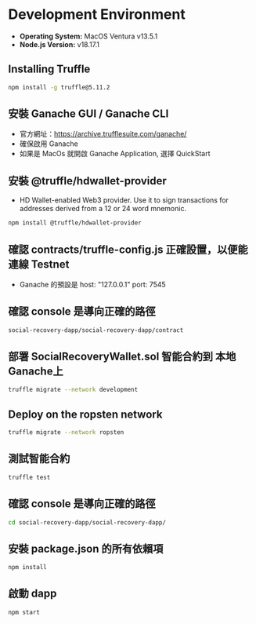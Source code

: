 # Development Environment

- **Operating System:** MacOS Ventura v13.5.1
- **Node.js Version:** v18.17.1

## Installing Truffle

```bash
npm install -g truffle@5.11.2
```

## 安裝 Ganache GUI / Ganache CLI
- 官方網址：https://archive.trufflesuite.com/ganache/
- 確保啟用 Ganache 
- 如果是 MacOs 就開啟 Ganache Application, 選擇 QuickStart

## 安裝 @truffle/hdwallet-provider
- HD Wallet-enabled Web3 provider. Use it to sign transactions for addresses derived from a 12 or 24 word mnemonic.

```bash
npm install @truffle/hdwallet-provider
```

## 確認 contracts/truffle-config.js 正確設置，以便能連線 Testnet
- Ganache 的預設是 host: "127.0.0.1" port: 7545

## 確認 console 是導向正確的路徑
```bash
social-recovery-dapp/social-recovery-dapp/contract
```

## 部署 SocialRecoveryWallet.sol 智能合約到 本地 Ganache上
```bash
truffle migrate --network development
```

## Deploy on the ropsten network
```bash
truffle migrate --network ropsten
```

## 測試智能合約
```bash
truffle test
```

## 確認 console 是導向正確的路徑
```bash
cd social-recovery-dapp/social-recovery-dapp/
```

## 安裝 package.json 的所有依賴項
```bash
npm install
```

## 啟動 dapp
```bash
npm start
```


